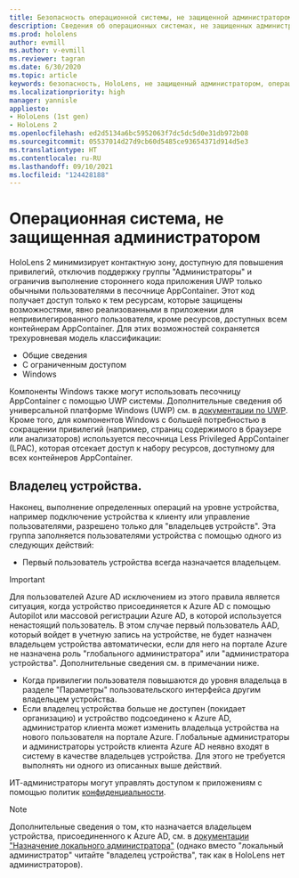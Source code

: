```yaml
---
title: Безопасность операционной системы, не защищенной администратором
description: Сведения об операционных системах, не защищенных администратором, владельцах устройств и безопасности на устройствах смешанной реальности HoloLens.
ms.prod: hololens
author: evmill
ms.author: v-evmill
ms.reviewer: tagran
ms.date: 6/30/2020
ms.topic: article
keywords: безопасность, HoloLens, не защищенный администратором, операционная система, не защищенная администратором операционная система, защищенная администратором ОС, не защищенная администратором ОС, HoloLens 2, безопасность HoloLens 2,
ms.localizationpriority: high
manager: yannisle
appliesto:
- HoloLens (1st gen)
- HoloLens 2
ms.openlocfilehash: ed2d5134a6bc5952063f7dc5dc5d0e31db972b08
ms.sourcegitcommit: 05537014d27d9cb60d5485ce93654371d914d5e3
ms.translationtype: HT
ms.contentlocale: ru-RU
ms.lasthandoff: 09/10/2021
ms.locfileid: "124428188"
---
```

# <a name="admin-less-operating-system"></a>Операционная система, не защищенная администратором

HoloLens 2 минимизирует контактную зону, доступную для повышения привилегий, отключив поддержку группы "Администраторы" и ограничив выполнение стороннего кода приложения UWP только обычными пользователями в песочнице AppContainer. Этот код получает доступ только к тем ресурсам, которые защищены возможностями, явно реализованными в приложении для непривилегированного пользователя, кроме ресурсов, доступных всем контейнерам AppContainer.
Для этих возможностей сохраняется трехуровневая модель классификации:
  * Общие сведения
  * С ограниченным доступом
  * Windows

Компоненты Windows также могут использовать песочницу AppContainer с помощью UWP системы. Дополнительные сведения об универсальной платформе Windows (UWP) см. в [документации по UWP](/windows/uwp/). Кроме того, для компонентов Windows с большей потребностью в сокращении привилегий (например, страниц содержимого в браузере или анализаторов) используется песочница Less Privileged AppContainer (LPAC), которая отсекает доступ к набору ресурсов, доступному для всех контейнеров AppContainer.

## <a name="device-owner"></a>Владелец устройства.

Наконец, выполнение определенных операций на уровне устройства, например подключение устройства к клиенту или управление пользователями, разрешено только для "владельцев устройств". Эта группа заполняется пользователями устройства с помощью одного из следующих действий:
  * Первый пользователь устройства всегда назначается владельцем. 
> [!IMPORTANT]
>Для пользователей Azure AD исключением из этого правила является ситуация, когда устройство присоединяется к Azure AD с помощью Autopilot или массовой регистрации Azure AD, в которой используется ненастоящий пользователь. В этом случае первый пользователь AAD, который войдет в учетную запись на устройстве, не будет назначен владельцем устройства автоматически, если для него на портале Azure не назначена роль "глобального администратора" или "администратора устройства". Дополнительные сведения см. в примечании ниже.  

  * Когда привилегии пользователя повышаются до уровня владельца в разделе "Параметры" пользовательского интерфейса другим владельцем устройства.
  * Если владелец устройства больше не доступен (покидает организацию) и устройство подсоединено к Azure AD, администратор клиента может изменить владельца устройства на нового пользователя на портале Azure. Глобальные администраторы и администраторы устройств клиента Azure AD неявно входят в систему в качестве владельцев устройства. Для этого не требуется выполнять ни одного из описанных выше действий.  

 ИТ-администраторы могут управлять доступом к приложениям с помощью политик [конфиденциальности](/windows/client-management/mdm/policy-csp-privacy). 

> [!NOTE]
> Дополнительные сведения о том, кто назначается владельцем устройства, присоединенного к Azure AD, см. в [документации "Назначение локального администратора"](/azure/active-directory/devices/assign-local-admin) (однако вместо "локальный администратор" читайте "владелец устройства", так как в HoloLens нет администраторов).